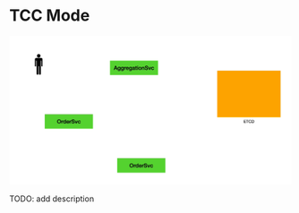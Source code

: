 # TCC Mode

<img src="./images/distributed-transaction.gif" alt="image-20220427100734991" style="zoom:67%;" />

TODO: add description
